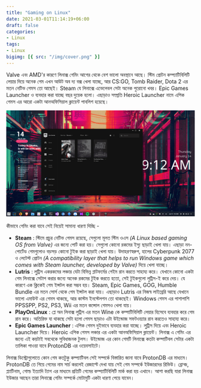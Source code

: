 ```yaml
---
title: "Gaming on Linux"
date: 2021-03-01T11:14:19+06:00
draft: false
categories:
- Linux
tags:
- Linux
bigimg: [{ src: "/img/cover.png" }]
---
```

Valve এবং AMD'র কারণে লিনাক্স গেমিং আগের থেকে বেশ ভালো অবস্থানে আছে। স্টিম প্রোটন কম্প্যাটিবিলিটি লেয়ার দিয়ে অনেক গেম এখন আউট অব দ্য বক্স খেলা যাচ্ছে, আর CS:GO, Tomb Raider, Dota 2 এর মতন নেটিভ গেমস তো আছেই। Steam যে লিনাক্সে এভেলেবল সেটা অনেক পুরোনো খবর। Epic Games Launcher ও ব্যবহার করা যাচ্ছে বছর দুয়েক হলো। এছাড়াও সম্প্রতি Heroic Launcher নামে এপিক গেমস এর আরো একটা আনঅফিসিয়াল ক্লায়েন্ট পাবলিশ হয়েছে।

![Gaming-on-Linux](/img/gaming-on-linux.png)

কীভাবে গেমিং করা যাবে সেই নিয়েই সামান্য ধারণা দিচ্ছি -
* **Steam** : স্টিমে প্রচুর নেটিভ গেমস রয়েছে, সেগুলো মূলত স্টিম ওএস _(A Linux based gaming OS from Valve)_ এর জন্যে পোর্ট করা হয়। সেগুলো কোনো রকমের ইস্যু ছাড়াই খেলা যায়। এছাড়া নন-পোর্টেড গেমগুলোও বড়সড় কোনো টুইক করা ছাড়াই খেলা যায়। উদাহরণস্বরুপ, হালের Cyberpunk 2077 ও লেটেস্ট প্রোটন _(A compatibility layer that helps to run Windows game which comes with Steam launcher, developed by Valve)_ দিয়ে খেলা যাচ্ছে।
* **Lutris** : লু্ট্রিস একরকমের লঞ্চার যেটা বিভিন্ন প্লাটফর্মের গেইম রান করতে সাহায্য করে। যেখানে কোনো একটা গেম লিনাক্সে সেটাপ করার জন্যে অনেক রকমের টুইক করতে হতো, সেই টুইকগুলো লুট্রিস-ই করে দেয়। যে কারণে এক ক্লিকেই গেম ইন্সটল করা সম্ভব হয়। Steam, Epic Games, GOG, Humble Bundle এর মতন সোর্স থেকে গেম ইন্সটল করা যায়। এছাড়াও Lutris এর নিজস্ব লাইব্রেরি আছে যেখানে ভালো এমাউন্ট এর গেমস থাকছে, আর কাস্টম ইনস্টেলশন তো থাকছেই। Windows গেমস এর পাশাপাশি PPSSPP, PS2, PS3, Wii এর মতন কন্সোল গেমসও খেলা যায়।
* **PlayOnLinux** : প্লে অন লিনাক্স লুট্রিস এর মতন Wine কে কম্পাটিবিলিটি লেয়ার হিসেবে ব্যবহার করে গেম রান করে। অতিরিক্ত যা থাকছে সেটা হলো গেমস ছাড়াও এটা উইন্ডোজ সফটওয়্যার রান করতেও সাহায্য করে।
* **Epic Games Launcher** : এপিক গেমস দুইভাবে ব্যবহার করা যাচ্ছে। লু্ট্রিস দিয়ে এবং Heroic Launcher দিয়ে। Heroic এপিক গেমস লঞ্চার এর একটা আনঅফিসিয়াল ক্লায়েন্ট।
লিনাক্স এ গেমিং এর জন্যে এই কয়টাই সবথেকে সুবিধাজনক টুলস। উইন্ডোজ এর কোন গেমটি লিনাক্সে কতটা কম্পাটিবল সেটার একটা তালিকা পাওয়া যাবে ProtonDB এর ওয়েবসাইটে।

লিনাক্স ডিস্ট্রোগুলোতে কোন গেম কতটুকু কম্প্যাটিবল সেই সম্পর্কে বিস্তারিত জানা যাবে ProtonDB এর মাধ্যমে। ProtonDB তে গিয়ে গেমের নাম সার্চ করলেই রেজাল্টে দেখা যায় সেই গেম সম্পর্কে ইউজারদের রিভিউ। ব্রোন্জ, প্ল্যাটিনাম, গোল্ড ইত্যাদি ট্যাগ এর মাধ্যমে প্রতিটি গেমের কম্প্যাটিবিলিটি মার্ক করা হয় এখানে।
আশা করছি যারা লিনাক্স ইউজার আছেন তারা লিনাক্সে গেমিং সম্পর্কে মোটামুটি একটা ধারণা পেয়ে যাবেন।
